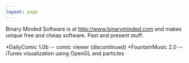 ```yaml
---
layout: page
---
```




Binary Minded Software is at http://www.binaryminded.com and makes unique free and cheap software.  Past and present stuff:

*DailyComic 1.0b -- comic viewer (discontinued)
*FountainMusic 2.0 -- iTunes visualization using OpenGL and particles
